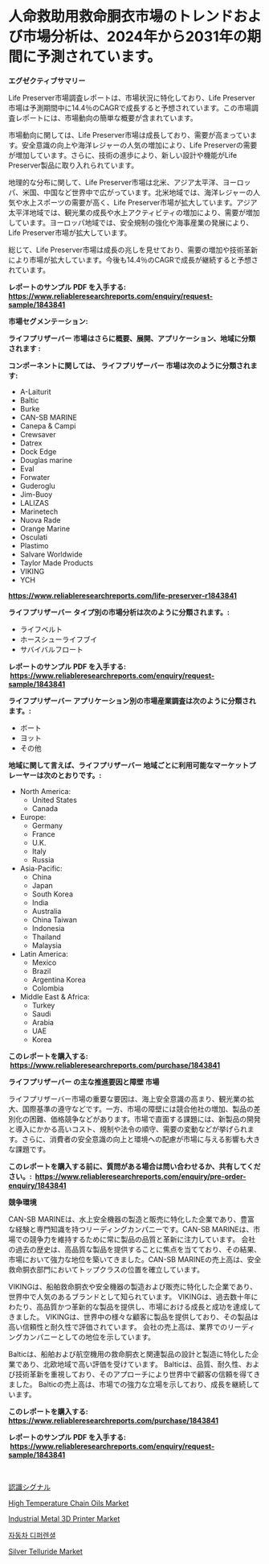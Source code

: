 <p><h1>人命救助用救命胴衣市場のトレンドおよび市場分析は、2024年から2031年の期間に予測されています。</h1></p><p><strong>エグゼクティブサマリー</strong></p>
<p><p>Life Preserver市場調査レポートは、市場状況に特化しており、Life Preserver市場は予測期間中に14.4％のCAGRで成長すると予想されています。この市場調査レポートには、市場動向の簡単な概要が含まれています。</p><p>市場動向に関しては、Life Preserver市場は成長しており、需要が高まっています。安全意識の向上や海洋レジャーの人気の増加により、Life Preserverの需要が増加しています。さらに、技術の進歩により、新しい設計や機能がLife Preserver製品に取り入れられています。</p><p>地理的な分布に関して、Life Preserver市場は北米、アジア太平洋、ヨーロッパ、米国、中国など世界中で広がっています。北米地域では、海洋レジャーの人気や水上スポーツの需要が高く、Life Preserver市場が拡大しています。アジア太平洋地域では、観光業の成長や水上アクティビティの増加により、需要が増加しています。ヨーロッパ地域では、安全規制の強化や海事産業の発展により、Life Preserver市場が拡大しています。</p><p>総じて、Life Preserver市場は成長の兆しを見せており、需要の増加や技術革新により市場が拡大しています。今後も14.4％のCAGRで成長が継続すると予想されています。</p></p>
<p><strong>レポートのサンプル PDF を入手する: <a href="https://www.reliableresearchreports.com/enquiry/request-sample/1843841">https://www.reliableresearchreports.com/enquiry/request-sample/1843841</a></strong></p>
<p><strong>市場セグメンテーション:</strong></p>
<p><strong> ライフプリザーバー 市場はさらに概要、展開、アプリケーション、地域に分類されます :</strong></p>
<p><strong>コンポーネントに関しては、 ライフプリザーバー 市場は次のように分類されます: &nbsp;</strong></p>
<p><ul><li>A-Laiturit</li><li>Baltic</li><li>Burke</li><li>CAN-SB MARINE</li><li>Canepa & Campi</li><li>Crewsaver</li><li>Datrex</li><li>Dock Edge</li><li>Douglas marine</li><li>Eval</li><li>Forwater</li><li>Guderoglu</li><li>Jim-Buoy</li><li>LALIZAS</li><li>Marinetech</li><li>Nuova Rade</li><li>Orange Marine</li><li>Osculati</li><li>Plastimo</li><li>Salvare Worldwide</li><li>Taylor Made Products</li><li>VIKING</li><li>YCH</li></ul></p>
<p><strong><a href="https://www.reliableresearchreports.com/life-preserver-r1843841">https://www.reliableresearchreports.com/life-preserver-r1843841</a></strong></p>
<p><strong> ライフプリザーバー タイプ別の市場分析は次のように分類されます。:</strong></p>
<p><ul><li>ライフベルト</li><li>ホースシューライフブイ</li><li>サバイバルフロート</li></ul></p>
<p><strong>レポートのサンプル PDF を入手する: &nbsp;<a href="https://www.reliableresearchreports.com/enquiry/request-sample/1843841">https://www.reliableresearchreports.com/enquiry/request-sample/1843841</a></strong></p>
<p><strong> ライフプリザーバー アプリケーション別の市場産業調査は次のように分類されます。:</strong></p>
<p><ul><li>ボート</li><li>ヨット</li><li>その他</li></ul></p>
<p><strong>地域に関して言えば、ライフプリザーバー 地域ごとに利用可能なマーケットプレーヤーは次のとおりです。:</strong></p>
<p><ul>
    <li>
        North America:
        <ul>
            <li>United States</li>
            <li>Canada</li>
        </ul>
    </li>
    <li>
        Europe:
        <ul>
            <li>Germany</li>
            <li>France</li>
            <li>U.K.</li>
            <li>Italy</li>
            <li>Russia</li>
        </ul>
    </li>
    <li>
        Asia-Pacific:
        <ul>
            <li>China</li>
            <li>Japan</li>
            <li>South Korea</li>
            <li>India</li>
            <li>Australia</li>
            <li>China Taiwan</li>
            <li>Indonesia</li>
            <li>Thailand</li>
            <li>Malaysia</li>
        </ul>
    </li>
    <li>
        Latin America:
        <ul>
            <li>Mexico</li>
            <li>Brazil</li>
            <li>Argentina Korea</li>
            <li>Colombia</li>
        </ul>
    </li>
    <li>
        Middle East & Africa:
        <ul>
            <li>Turkey</li>
            <li>Saudi</li>
            <li>Arabia</li>
            <li>UAE</li>
            <li>Korea</li>
        </ul>
    </li>
    </ul></p>
<p><strong>このレポートを購入する: &nbsp;<a href="https://www.reliableresearchreports.com/purchase/1843841">https://www.reliableresearchreports.com/purchase/1843841</a></strong></p>
<p><strong>ライフプリザーバー の主な推進要因と障壁 市場</strong></p>
<p><p>ライフプリザーバー市場の重要な要因は、海上安全意識の高まり、観光業の拡大、国際基準の遵守などです。一方、市場の障壁には競合他社の増加、製品の差別化の困難、価格競争などがあります。市場で直面する課題には、新製品の開発と導入にかかる高いコスト、規制や法令の順守、需要の変動などが挙げられます。さらに、消費者の安全意識の向上と環境への配慮が市場に与える影響も大きな課題です。</p></p>
<p><strong>このレポートを購入する前に、質問がある場合は問い合わせるか、共有してください。:&nbsp; <a href="https://www.reliableresearchreports.com/enquiry/pre-order-enquiry/1843841">https://www.reliableresearchreports.com/enquiry/pre-order-enquiry/1843841</a></strong></p>
<p><strong>競争環境</strong></p>
<p><p>CAN-SB MARINEは、水上安全機器の製造と販売に特化した企業であり、豊富な経験と専門知識を持つリーディングカンパニーです。CAN-SB MARINEは、市場での競争力を維持するために常に製品の品質と革新に注力しています。 会社の過去の歴史は、高品質な製品を提供することに焦点を当てており、その結果、市場において強力な地位を築いてきました。CAN-SB MARINEの売上高は、安全救命胴衣部門においてトップクラスの位置を確立しています。</p><p>VIKINGは、船舶救命胴衣や安全機器の製造および販売に特化した企業であり、世界中で人気のあるブランドとして知られています。 VIKINGは、過去数十年にわたり、高品質かつ革新的な製品を提供し、市場における成長と成功を達成してきました。 VIKINGは、世界中の様々な顧客に製品を提供しており、その製品は高い信頼性と耐久性で評価されています。 会社の売上高は、業界でのリーディングカンパニーとしての地位を示しています。</p><p>Balticは、船舶および航空機用の救命胴衣と関連製品の設計と製造に特化した企業であり、北欧地域で高い評価を受けています。 Balticは、品質、耐久性、および技術革新を重視しており、そのアプローチにより世界中で顧客の信頼を得てきました。 Balticの売上高は、市場での強力な立場を示しており、成長を継続しています。</p></p>
<p><strong>このレポートを購入する: &nbsp; <a href="https://www.reliableresearchreports.com/purchase/1843841">https://www.reliableresearchreports.com/purchase/1843841</a></strong></p>
<p><strong>レポートのサンプル PDF を入手する: &nbsp;<a href="https://www.reliableresearchreports.com/enquiry/request-sample/1843841">https://www.reliableresearchreports.com/enquiry/request-sample/1843841</a></strong><strong></strong></p>
<p>&nbsp;</p>
<p><p><a href="https://github.com/bevdtkn4419963/Market-Research-Report-List-1/blob/main/297776122569.md">認識シグナル</a></p><p><a href="https://issuu.com/reportprime-2/docs/high-temperature-chain-oils-market-size-2030.pptx">High Temperature Chain Oils Market</a></p><p><a href="https://view.publitas.com/reportprime-1/decoding-the-industrial-metal-3d-printer-market-a-deep-dive-into-the-latest-market-trends-market-segmentation-and-competitive-analysis/">Industrial Metal 3D Printer Market</a></p><p><a href="https://github.com/vsoq0zknh59/Market-Research-Report-List-1/blob/main/172240720676.md">자동차 디퍼렌셜</a></p><p><a href="https://issuu.com/reportprime-2/docs/silver-telluride-market-size-2030.pptx">Silver Telluride Market</a></p></p>